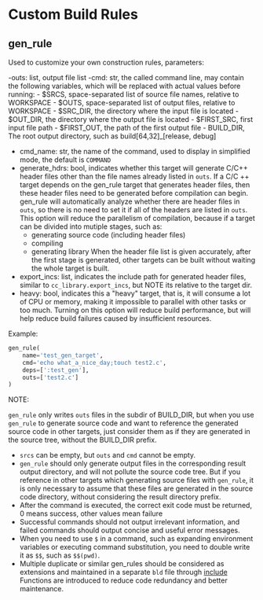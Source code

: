# Custom Build Rules

## gen\_rule

Used to customize your own construction rules, parameters:

-outs: list, output file list
-cmd: str, the called command line, may contain the following variables, which will be replaced with actual values before running:
    - $SRCS, space-separated list of source file names, relative to WORKSPACE
    - $OUTS, space-separated list of output files, relative to WORKSPACE
    - $SRC\_DIR, the directory where the input file is located
    - $OUT\_DIR, the directory where the output file is located
    - $FIRST\_SRC, first input file path
    - $FIRST\_OUT, the path of the first output file
    - BUILD\_DIR, The root output directory, such as build[64,32]\_[release, debug]

- cmd\_name: str, the name of the command, used to display in simplified mode, the default is `COMMAND`
- generate\_hdrs: bool, indicates whether this target will generate C/C++ header files other than the file names already listed in `outs`.
  If a C/C ++ target depends on the gen\_rule target that generates header files, then these header files need to be generated before compilation can begin.
  gen\_rule will automatically analyze whether there are header files in `outs`, so there is no need to set it if all of the headers are listed in `outs`.
  This option will reduce the parallelism of compilation, because if a target can be divided into mutiple stages, such as:
  - generating source code (including header files)
  - compiling
  - generating library
  When the header file list is given accurately, after the first stage is generated, other targets can be built without waiting the whole target is built.
- export\_incs: list, indicates the include path for generated header files, similar to `cc_library.export_incs`, but NOTE its relative to the target dir.
- heavy: bool, indicates this a "heavy" target, that is, it will consume a lot of CPU or memory, making it impossible to parallel with other tasks or too much.
  Turning on this option will reduce build performance, but will help reduce build failures caused by insufficient resources.

Example:

```python
gen_rule(
    name='test_gen_target',
    cmd='echo what_a_nice_day;touch test2.c',
    deps=[':test_gen'],
    outs=['test2.c']
)
````

NOTE:

 `gen_rule` only writes `outs` files in the subdir of BUILD\_DIR, but when you use `gen_rule`
to generate source code and want to reference the generated source code in other targets, just
consider them as if they are generated in the source tree, without the BUILD\_DIR prefix.

- `srcs` can be empty, but `outs` and `cmd` cannot be empty.
- `gen_rule` should only generate output files in the corresponding result output directory, and will not pollute the source code tree. But if you reference in other targets
  which generating source files with `gen_rule`, it is only necessary to assume that these files are generated in the source code directory, without considering the result directory prefix.
- After the command is executed, the correct exit code must be returned, 0 means success, other values mean failure
- Successful commands should not output irrelevant information, and failed commands should output concise and useful error messages.
- When you need to use `$` in a command, such as expanding environment variables or executing command substitution, you need to double write it as `$$`, such as `$$(pwd)`.
- Multiple duplicate or similar gen_rules should be considered as extensions and maintained in a separate `bld` file through [include](../functions.md#include)
  Functions are introduced to reduce code redundancy and better maintenance.
